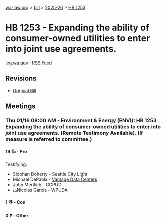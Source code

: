 [wa-law.org](/) > [bill](/bill/) > [2025-26](/bill/2025-26/) > [HB 1253](/bill/2025-26/hb/1253/)

# HB 1253 - Expanding the ability of consumer-owned utilities to enter into joint use agreements.
[leg.wa.gov](https://app.leg.wa.gov/billsummary?BillNumber=1253&Year=2025&Initiative=false) | [RSS Feed](./rss.xml)

## Revisions
* [Original Bill](1/)

## Meetings
### Thu 01/16 08:00 AM - Environment & Energy (ENVI): HB 1253 Expanding the ability of consumer-owned utilities to enter into joint use agreements. (Remote Testimony Available). (If measure is referred to committee.)
#### 19 👍 - Pro
Testifying:
* Siobhan Doherty - Seattle City Light
* Michael DePaola - [Vantage Data Centers](/org/vantage_data_centers/)
* John Mertlich - GCPUD
* 💵Nicolas Garcia - WPUDA

#### 1 👎 - Con

#### 0 ❓ - Other
